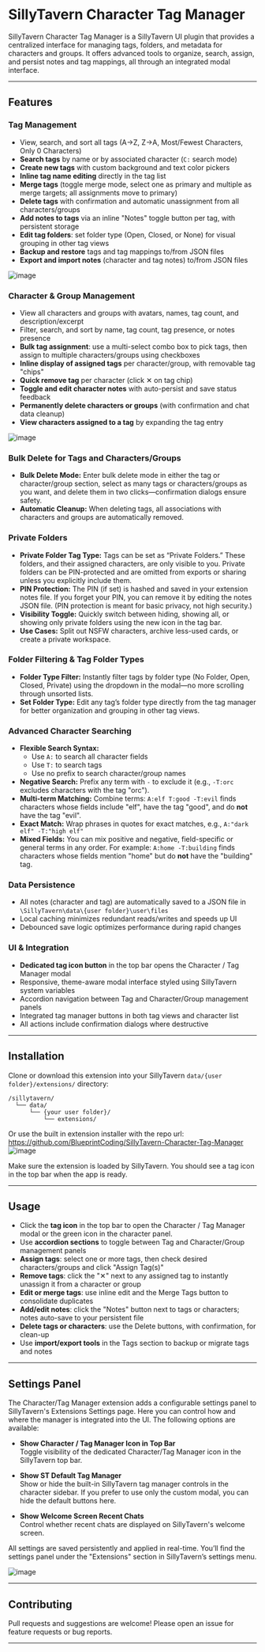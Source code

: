 # SillyTavern Character Tag Manager

SillyTavern Character Tag Manager is a SillyTavern UI plugin that provides a centralized interface for managing tags, folders, and metadata for characters and groups. It offers advanced tools to organize, search, assign, and persist notes and tag mappings, all through an integrated modal interface.

---

## Features

### Tag Management
- View, search, and sort all tags (A→Z, Z→A, Most/Fewest Characters, Only 0 Characters)
- **Search tags** by name or by associated character (`C:` search mode)
- **Create new tags** with custom background and text color pickers
- **Inline tag name editing** directly in the tag list
- **Merge tags** (toggle merge mode, select one as primary and multiple as merge targets; all assignments move to primary)
- **Delete tags** with confirmation and automatic unassignment from all characters/groups
- **Add notes to tags** via an inline "Notes" toggle button per tag, with persistent storage
- **Edit tag folders**: set folder type (Open, Closed, or None) for visual grouping in other tag views
- **Backup and restore** tags and tag mappings to/from JSON files
- **Export and import notes** (character and tag notes) to/from JSON files

![image](https://github.com/user-attachments/assets/c606c561-9dd2-43c5-85bc-37aa7a52f57b)


### Character & Group Management
- View all characters and groups with avatars, names, tag count, and description/excerpt
- Filter, search, and sort by name, tag count, tag presence, or notes presence
- **Bulk tag assignment**: use a multi-select combo box to pick tags, then assign to multiple characters/groups using checkboxes
- **Inline display of assigned tags** per character/group, with removable tag "chips"
- **Quick remove tag** per character (click ✕ on tag chip)
- **Toggle and edit character notes** with auto-persist and save status feedback
- **Permanently delete characters or groups** (with confirmation and chat data cleanup)
- **View characters assigned to a tag** by expanding the tag entry

![image](https://github.com/user-attachments/assets/00a5fdf4-0ffa-4bca-8dcc-11fcb19f2faf)

### Bulk Delete for Tags and Characters/Groups

* **Bulk Delete Mode:** Enter bulk delete mode in either the tag or character/group section, select as many tags or characters/groups as you want, and delete them in two clicks—confirmation dialogs ensure safety.
* **Automatic Cleanup:** When deleting tags, all associations with characters and groups are automatically removed.

### Private Folders

* **Private Folder Tag Type:** Tags can be set as “Private Folders.” These folders, and their assigned characters, are only visible to you. Private folders can be PIN-protected and are omitted from exports or sharing unless you explicitly include them.
* **PIN Protection:** The PIN (if set) is hashed and saved in your extension notes file. If you forget your PIN, you can remove it by editing the notes JSON file. (PIN protection is meant for basic privacy, not high security.)
* **Visibility Toggle:** Quickly switch between hiding, showing all, or showing only private folders using the new icon in the tag bar.
* **Use Cases:** Split out NSFW characters, archive less-used cards, or create a private workspace.

### Folder Filtering & Tag Folder Types

* **Folder Type Filter:** Instantly filter tags by folder type (No Folder, Open, Closed, Private) using the dropdown in the modal—no more scrolling through unsorted lists.
* **Set Folder Type:** Edit any tag’s folder type directly from the tag manager for better organization and grouping in other tag views.

### Advanced Character Searching

* **Flexible Search Syntax:**
  * Use `A:` to search all character fields
  * Use `T:` to search tags
  * Use no prefix to search character/group names
* **Negative Search:** Prefix any term with `-` to exclude it (e.g., `-T:orc` excludes characters with the tag "orc").
* **Multi-term Matching:** Combine terms:
  `A:elf T:good -T:evil` finds characters whose fields include "elf", have the tag "good", and do **not** have the tag "evil".
* **Exact Match:** Wrap phrases in quotes for exact matches, e.g., `A:"dark elf" -T:"high elf"`
* **Mixed Fields:** You can mix positive and negative, field-specific or general terms in any order.
  For example: `A:home -T:building` finds characters whose fields mention "home" but do **not** have the "building" tag.


### Data Persistence
- All notes (character and tag) are automatically saved to a JSON file in `\SillyTavern\data\{user folder}\user\files`
- Local caching minimizes redundant reads/writes and speeds up UI
- Debounced save logic optimizes performance during rapid changes

### UI & Integration
- **Dedicated tag icon button** in the top bar opens the Character / Tag Manager modal
- Responsive, theme-aware modal interface styled using SillyTavern system variables
- Accordion navigation between Tag and Character/Group management panels
- Integrated tag manager buttons in both tag views and character list
- All actions include confirmation dialogs where destructive

---

## Installation

Clone or download this extension into your SillyTavern `data/{user folder}/extensions/` directory:


```
/sillytavern/
  └── data/
      └── {your user folder}/
          └── extensions/
```
Or use the built in extension installer with the repo url: https://github.com/BlueprintCoding/SillyTavern-Character-Tag-Manager
![image](https://github.com/user-attachments/assets/d18ca709-b555-4454-9161-3bf62c7b19f0)



Make sure the extension is loaded by SillyTavern. You should see a tag icon in the top bar when the app is ready.

---

## Usage

- Click the **tag icon** in the top bar to open the Character / Tag Manager modal or the green icon in the character panel.
- Use **accordion sections** to toggle between Tag and Character/Group management panels
- **Assign tags**: select one or more tags, then check desired characters/groups and click "Assign Tag(s)"
- **Remove tags**: click the "✕" next to any assigned tag to instantly unassign it from a character or group
- **Edit or merge tags**: use inline edit and the Merge Tags button to consolidate duplicates
- **Add/edit notes**: click the "Notes" button next to tags or characters; notes auto-save to your persistent file
- **Delete tags or characters**: use the Delete buttons, with confirmation, for clean-up
- Use **import/export tools** in the Tags section to backup or migrate tags and notes

---

## Settings Panel

The Character/Tag Manager extension adds a configurable settings panel to SillyTavern's Extensions Settings page. Here you can control how and where the manager is integrated into the UI. The following options are available:

- **Show Character / Tag Manager Icon in Top Bar**  
  Toggle visibility of the dedicated Character/Tag Manager icon in the SillyTavern top bar.

- **Show ST Default Tag Manager**  
  Show or hide the built-in SillyTavern tag manager controls in the character sidebar. If you prefer to use only the custom modal, you can hide the default buttons here.

- **Show Welcome Screen Recent Chats**  
  Control whether recent chats are displayed on SillyTavern's welcome screen.

All settings are saved persistently and applied in real-time. You’ll find the settings panel under the "Extensions" section in SillyTavern’s settings menu.

![image](https://github.com/user-attachments/assets/491b26db-82a9-4fe7-a041-88deb365bbea)

---

## Contributing

Pull requests and suggestions are welcome! Please open an issue for feature requests or bug reports.

---
